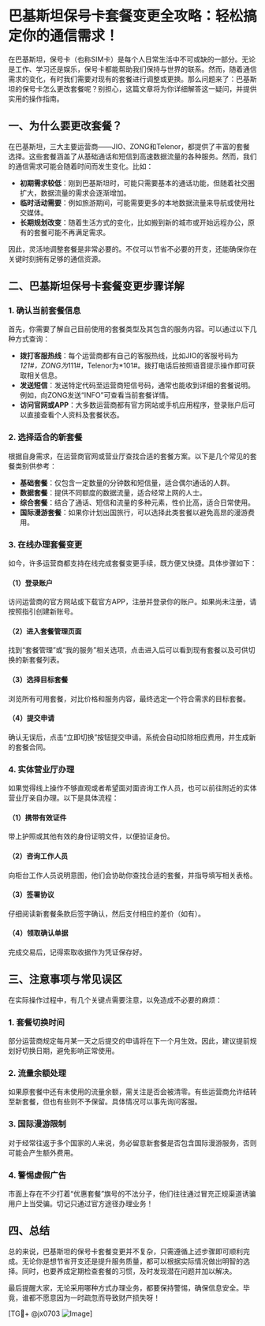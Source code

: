 # 巴基斯坦保号卡套餐变更全攻略：轻松搞定你的通信需求！

在巴基斯坦，保号卡（也称SIM卡）是每个人日常生活中不可或缺的一部分。无论是工作、学习还是娱乐，保号卡都能帮助我们保持与世界的联系。然而，随着通信需求的变化，有时我们需要对现有的套餐进行调整或更换。那么问题来了：巴基斯坦的保号卡怎么更改套餐呢？别担心，这篇文章将为你详细解答这一疑问，并提供实用的操作指南。

## 一、为什么要更改套餐？

在巴基斯坦，三大主要运营商——JIO、ZONG和Telenor，都提供了丰富的套餐选择。这些套餐涵盖了从基础通话和短信到高速数据流量的各种服务。然而，我们的通信需求可能会随着时间而发生变化。比如：

- **初期需求较低**：刚到巴基斯坦时，可能只需要基本的通话功能，但随着社交圈扩大，数据流量的需求会逐渐增加。
- **临时活动需要**：例如旅游期间，可能需要更多的本地数据流量来导航或使用社交媒体。
- **长期规划改变**：随着生活方式的变化，比如搬到新的城市或开始远程办公，原有的套餐可能不再满足需求。

因此，灵活地调整套餐是非常必要的。不仅可以节省不必要的开支，还能确保你在关键时刻拥有足够的通信资源。

## 二、巴基斯坦保号卡套餐变更步骤详解

### 1. 确认当前套餐信息

首先，你需要了解自己目前使用的套餐类型及其包含的服务内容。可以通过以下几种方式查询：

- **拨打客服热线**：每个运营商都有自己的客服热线，比如JIO的客服号码为*121#，ZONG为*111#，Telenor为*101#。拨打电话后按照语音提示操作即可获取相关信息。
- **发送短信**：发送特定代码至运营商短信号码，通常也能收到详细的套餐说明。例如，向ZONG发送“INFO”可查看当前套餐详情。
- **访问官网或APP**：大多数运营商都有官方网站或手机应用程序，登录账户后可以直接查看个人资料及套餐状态。

### 2. 选择适合的新套餐

根据自身需求，在运营商官网或营业厅查找合适的套餐方案。以下是几个常见的套餐类别供参考：

- **基础套餐**：仅包含一定数量的分钟数和短信量，适合偶尔通话的人群。
- **数据套餐**：提供不同额度的数据流量，适合经常上网的人士。
- **综合套餐**：结合了通话、短信和流量的多种元素，性价比高，适合日常使用。
- **国际漫游套餐**：如果你计划出国旅行，可以选择此类套餐以避免高昂的漫游费用。

### 3. 在线办理套餐变更

如今，许多运营商都支持在线完成套餐变更手续，既方便又快捷。具体步骤如下：

#### （1）登录账户
访问运营商的官方网站或下载官方APP，注册并登录你的账户。如果尚未注册，请按照指引创建新账号。

#### （2）进入套餐管理页面
找到“套餐管理”或“我的服务”相关选项，点击进入后可以看到现有套餐以及可供切换的新套餐列表。

#### （3）选择目标套餐
浏览所有可用套餐，对比价格和服务内容，最终选定一个符合需求的目标套餐。

#### （4）提交申请
确认无误后，点击“立即切换”按钮提交申请。系统会自动扣除相应费用，并生成新的套餐合同。

### 4. 实体营业厅办理

如果觉得线上操作不够直观或者希望面对面咨询工作人员，也可以前往附近的实体营业厅亲自办理。以下是具体流程：

#### （1）携带有效证件
带上护照或其他有效的身份证明文件，以便验证身份。

#### （2）咨询工作人员
向柜台工作人员说明意图，他们会协助你查找合适的套餐，并指导填写相关表格。

#### （3）签署协议
仔细阅读新套餐条款后签字确认，然后支付相应的差价（如有）。

#### （4）领取确认单据
完成交易后，记得索取收据作为凭证保存好。

## 三、注意事项与常见误区

在实际操作过程中，有几个关键点需要注意，以免造成不必要的麻烦：

### 1. 套餐切换时间
部分运营商规定每月某一天之后提交的申请将在下一个月生效。因此，建议提前规划好切换日期，避免影响正常使用。

### 2. 流量余额处理
如果原套餐中还有未使用的流量余额，需关注是否会被清零。有些运营商允许结转至新套餐，但也有些则不予保留。具体情况可以事先询问客服。

### 3. 国际漫游限制
对于经常往返于多个国家的人来说，务必留意新套餐是否包含国际漫游服务，否则可能会产生额外费用。

### 4. 警惕虚假广告
市面上存在不少打着“优惠套餐”旗号的不法分子，他们往往通过冒充正规渠道诱骗用户上当受骗。切记只通过官方途径办理业务！

## 四、总结

总的来说，巴基斯坦的保号卡套餐变更并不复杂，只需遵循上述步骤即可顺利完成。无论你是想节省开支还是提升服务质量，都可以根据实际情况做出明智的选择。同时，也要养成定期检查套餐的习惯，及时发现潜在问题并加以解决。

最后提醒大家，无论采用哪种方式办理业务，都要保持警惕，确保信息安全。毕竟，谁都不愿意因为一时疏忽而导致财产损失呀！

[TG💪+ @jx0703 ![Image](https://github.com/user-attachments/assets/dbca1d08-cadb-493c-b0ec-ad6f7a83f270)]